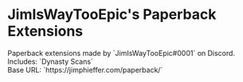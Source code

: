 <h1>JimIsWayTooEpic's Paperback Extensions</h1>
Paperback extensions made by `JimIsWayTooEpic#0001` on Discord.
<br>Includes: `Dynasty Scans`
<br>Base URL: `https://jimphieffer.com/paperback/`
